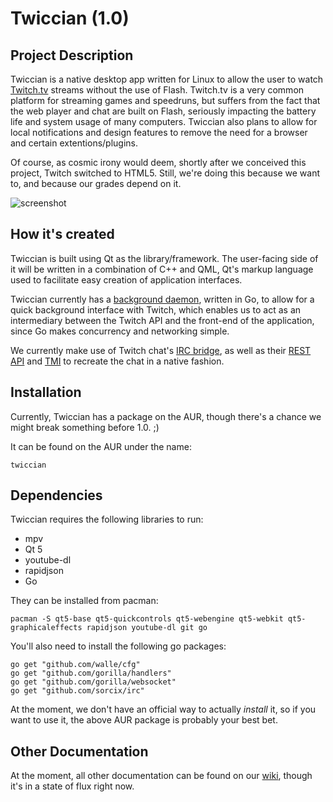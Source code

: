 # Twiccian (1.0)

## Project Description
Twiccian is a native desktop app written for Linux to allow the user to watch [Twitch.tv](http://twitch.tv) streams without the use of Flash. Twitch.tv is a very common platform for streaming games and speedruns, but suffers from the fact that the web player and chat are built on Flash, seriously impacting the battery life and system usage of many computers. Twiccian also plans to allow for local notifications and design features to remove the need for a browser and certain extentions/plugins.

Of course, as cosmic irony would deem, shortly after we conceived this project, Twitch switched to HTML5. Still, we're doing this because we want to, and because our grades depend on it.

![screenshot](http://i.imgur.com/QYOGRsn.png?1)

## How it's created
Twiccian is built using Qt as the library/framework. The user-facing side
of it will be written in a combination of C++ and QML, Qt's markup
language used to facilitate easy creation of application interfaces.

Twiccian currently has a [background daemon](https://github.com/octotep/twicciand), written in Go, to allow for a quick background interface with Twitch, which enables us to act as an intermediary between the Twitch API and the front-end of the application, since Go makes concurrency and networking simple.

We currently make use of Twitch chat's [IRC bridge](http://help.twitch.tv/customer/portal/articles/1302780-twitch-irc),
as well as their [REST API](https://github.com/justintv/twitch-api) and [TMI](https://tmi.twitch.tv/group/user/usernamehere/chatters) to recreate the chat in a native fashion.


## Installation
Currently, Twiccian has a package on the AUR, though there's a chance we might break something before 1.0. ;)

It can be found on the AUR under the name:
```
twiccian
```

## Dependencies
Twiccian requires the following libraries to run:
- mpv
- Qt 5
- youtube-dl
- rapidjson
- Go

They can be installed from pacman:
``` 
pacman -S qt5-base qt5-quickcontrols qt5-webengine qt5-webkit qt5-graphicaleffects rapidjson youtube-dl git go
```

You'll also need to install the following go packages:
```
go get "github.com/walle/cfg"
go get "github.com/gorilla/handlers"
go get "github.com/gorilla/websocket"
go get "github.com/sorcix/irc"
```

At the moment, we don't have an official way to actually _install_ it, so if you want to use it, the above AUR package is probably your best bet.


## Other Documentation
At the moment, all other documentation can be found on our [wiki](https://github.com/octotep/twiccian/wiki), though it's in a state of flux right now.

